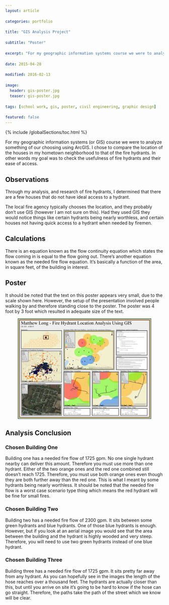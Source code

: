 ```yaml
---
layout: article

categories: portfolio

title: "GIS Analysis Project"

subtitle: "Poster"

excerpt: "For my geographic information systems course we were to analyze something of our choosing using ArcGIS."

date: 2015-04-28

modified: 2016-02-13

image: 
  header: gis-poster.jpg
  teaser: gis-poster.jpg
  
tags: [school work, gis, poster, civil engineering, graphic design]

featured: false
---
```

{% include /globalSections/toc.html %}

For my geographic information systems (or GIS) course we were to analyze something of our choosing using ArcGIS. I chose to compare the location of the houses in my hometown neighborhood to that of the fire hydrants. In other words my goal was to check the usefulness of fire hydrants and their ease of access.

## Observations
Through my analysis, and research of fire hydrants, I determined that there are a few houses that do not have ideal access to a hydrant.

The local fire agency typically chooses the location, and they probably don’t use GIS (however I am not sure on this). Had they used GIS they would notice things like certain hydrants being nearly worthless, and certain houses not having quick access to a hydrant when needed by firemen.

## Calculations
There is an equation known as the flow continuity equation which states the flow coming in is equal to the flow going out. There’s another equation known as the needed fire flow equation. It’s basically a function of the area, in square feet, of the building in interest.

## Poster
It should be noted that the text on this poster appears very small, due to the scale shown here. However, the setup of the presentation involved people walking by and therefore standing close to the poster. The poster was 4 foot by 3 foot which resulted in adequate size of the text.

<figure class="full">
	<a href="/images/post-gis-analysis/Poster.jpg" title="GIS Poster Project"><img src="/images/post-gis-analysis/Poster.jpg" alt="GIS Poster Project" /></a>
</figure>

## Analysis Conclusion

### Chosen Building One
Building one has a needed fire flow of 1725 gpm.  No one single hydrant nearby can deliver this amount.  Therefore you must use more than one hydrant.  Either of the two orange ones and the red one combined still doesn’t reach 1725.  Therefore, you must use both orange ones even though they are both further away than the red one.  This is what I meant by some hydrants being nearly worthless.  It should be noted that the needed fire flow is a worst case scenario type thing which means the red hydrant will be fine for small fires.

### Chosen Building Two
Building two has a needed fire flow of 2300 gpm.  It sits between some green hydrants and blue hydrants. One of those blue hydrants is enough.  However, but if you look at an aerial image you would see that the area between the building and the hydrant is highly wooded and very steep.  Therefore, you will need to use two green hydrants instead of one blue hydrant.

### Chosen Building Three
Building three has a needed fire flow of 1725 gpm.  It sits pretty far away from any hydrant.  As you can hopefully see in the images the length of the hose reaches over a thousand feet.  The hydrants are actually closer than this, but until you arrive on site it’s going to be hard to know if the hose can go straight.  Therefore, the paths take the path of the street which we know will be clear.
